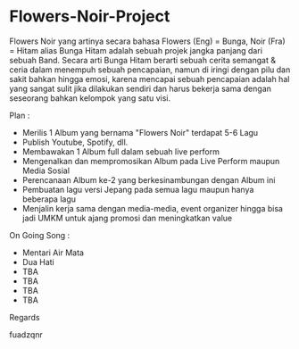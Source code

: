# Flowers-Noir-Project

Flowers Noir yang artinya secara bahasa Flowers (Eng) = Bunga, Noir (Fra) = Hitam alias Bunga Hitam adalah sebuah projek jangka panjang dari sebuah Band.
Secara arti Bunga Hitam berarti sebuah cerita semangat & ceria dalam menempuh sebuah pencapaian, namun di iringi dengan pilu dan sakit bahkan hingga emosi, karena mencapai sebuah pencapaian adalah hal yang sangat sulit jika dilakukan sendiri dan harus bekerja sama dengan seseorang bahkan kelompok yang satu visi.

Plan :
- Merilis 1 Album yang bernama "Flowers Noir" terdapat 5-6 Lagu
- Publish Youtube, Spotify, dll.
- Membawakan 1 Album full dalam sebuah live perform
- Mengenalkan dan mempromosikan Album pada Live Perform maupun Media Sosial
- Perencanaan Album ke-2 yang berkesinambungan dengan Album ini
- Pembuatan lagu versi Jepang pada semua lagu maupun hanya beberapa lagu
- Menjalin kerja sama dengan media-media, event organizer hingga bisa jadi UMKM untuk ajang promosi dan meningkatkan value

On Going Song :
- Mentari Air Mata
- Dua Hati
- TBA
- TBA
- TBA
- TBA

Regards

fuadzqnr
